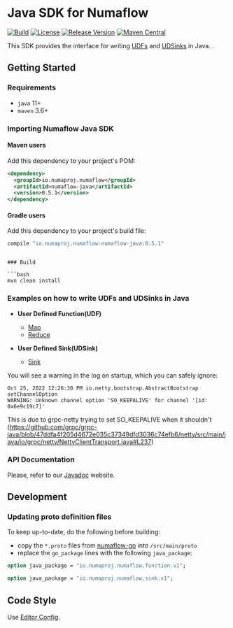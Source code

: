 # Java SDK for Numaflow

[![Build](https://github.com/numaproj/numaflow-java/actions/workflows/ci.yaml/badge.svg?branch=main)](https://github.com/numaproj/numaflow-java/actions/workflows/ci.yaml)
[![License](https://img.shields.io/badge/License-Apache%202.0-blue.svg)](LICENSE)
[![Release Version](https://img.shields.io/github/v/release/numaproj/numaflow-java?label=numaflow-java)](https://github.com/numaproj/numaflow-java/releases/latest)
[![Maven Central](https://img.shields.io/maven-central/v/io.numaproj.numaflow/numaflow-java.svg?label=Maven%20Central)](https://central.sonatype.com/search?q=numaflow+java&smo=true)

This SDK provides the interface for
writing [UDFs](https://numaflow.numaproj.io/user-guide/user-defined-functions/user-defined-functions/)
and [UDSinks](https://numaflow.numaproj.io/user-guide/sinks/user-defined-sinks/) in Java.
.

## Getting Started

### Requirements

* `java` 11+
* `maven` 3.6+

### Importing Numaflow Java SDK

#### Maven users

Add this dependency to your project's POM:

```xml
<dependency>
  <groupId>io.numaproj.numaflow</groupId>
  <artifactId>numaflow-java</artifactId>
  <version>0.5.1</version>
</dependency>
```

#### Gradle users

Add this dependency to your project's build file:

```groovy
compile "io.numaproj.numaflow:numaflow-java:0.5.1"
```

```

### Build

```bash
mvn clean install
```

### Examples on how to write UDFs and UDSinks in Java

* **User Defined Function(UDF)**
    * [Map](src/main/java/io/numaproj/numaflow/examples/function/map)
    * [Reduce](src/main/java/io/numaproj/numaflow/examples/function/reduce)

* **User Defined Sink(UDSink)**
    * [Sink](src/main/java/io/numaproj/numaflow/examples/sink/simple)

You will see a warning in the log on startup, which you can safely ignore:

```
Oct 25, 2022 12:26:30 PM io.netty.bootstrap.AbstractBootstrap setChannelOption
WARNING: Unknown channel option 'SO_KEEPALIVE' for channel '[id: 0x6e9c19c7]'
```

This is due to grpc-netty trying to set SO_KEEPALIVE when it
shouldn't (https://github.com/grpc/grpc-java/blob/47ddfa4f205d4672e035c37349dfd3036c74efb6/netty/src/main/java/io/grpc/netty/NettyClientTransport.java#L237)

### API Documentation

Please, refer to
our [Javadoc](https://javadoc.io/doc/io.numaproj.numaflow/numaflow-java/latest/index.html) website.

## Development

### Updating proto definition files

To keep up-to-date, do the following before building:

* copy the `*.proto` files
  from [numaflow-go](https://github.com/numaproj/numaflow-go/tree/main/pkg/apis/proto)
  into `/src/main/proto`
* replace the `go_package` lines with the following `java_package`:

```protobuf
option java_package = "io.numaproj.numaflow.function.v1";
```

```protobuf
option java_package = "io.numaproj.numaflow.sink.v1";
```

## Code Style

Use [Editor Config](https://www.jetbrains.com/help/idea/editorconfig.html). 

